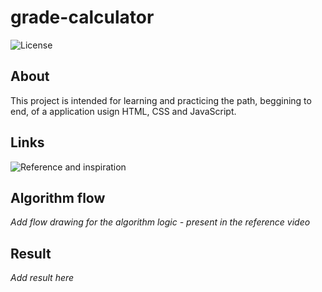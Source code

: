 # grade-calculator

![License](https://img.shields.io/github/license/isabelle-vc/googly?logo=apache&color=lightseagreen)


## About

This project is intended for learning and practicing the path, beggining to end, of a application usign HTML, CSS and JavaScript.

## Links

![Reference and inspiration](https://www.youtube.com/watch?v=3uQymob_L_A)

## Algorithm flow

*Add flow drawing for the algorithm logic - present in the reference video*

## Result

*Add result here*

